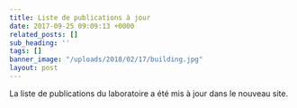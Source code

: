 ```yaml
---
title: Liste de publications à jour
date: 2017-09-25 09:09:13 +0000
related_posts: []
sub_heading: ''
tags: []
banner_image: "/uploads/2018/02/17/building.jpg"
layout: post
---
```

La liste de publications du laboratoire a été mis à jour dans le nouveau site.